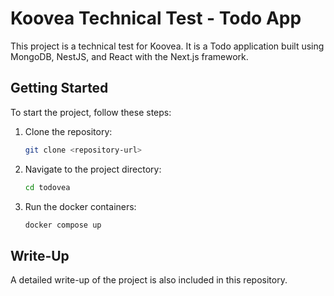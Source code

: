 # Koovea Technical Test - Todo App

This project is a technical test for Koovea. It is a Todo application built using MongoDB, NestJS, and React with the Next.js framework.

## Getting Started

To start the project, follow these steps:

1. Clone the repository:
    ```bash
    git clone <repository-url>
    ```
2. Navigate to the project directory:
    ```bash
    cd todovea
    ```
3. Run the docker containers:
    ```bash
    docker compose up
    ```

## Write-Up

A detailed write-up of the project is also included in this repository.
